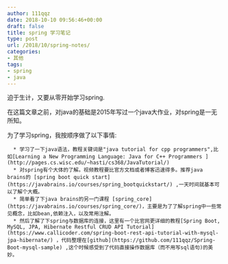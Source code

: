 ```yaml
---
author: 111qqz
date: 2018-10-10 09:56:46+00:00
draft: false
title: spring 学习笔记
type: post
url: /2018/10/spring-notes/
categories:
- 其他
tags:
- spring
- java
---
```


迫于生计，又要从零开始学习spring.

在这篇文章之前，对java的基础是2015年写过一个java大作业，对spring是一无所知。

为了学习spring，我按顺序做了以下事情:



 	  * 学习了一下java语法，教程关键词是"java tutorial for cpp programmers",比如[Learning a New Programming Language: Java for C++ Programmers ](http://pages.cs.wisc.edu/~hasti/cs368/JavaTutorial/)
 	  * 对spring有个大体的了解。视频教程要比官方文档或者博客迅速得多。推荐java brains的 [spring boot quick start](https://javabrains.io/courses/spring_bootquickstart/) ,一天时间就基本可以了解个大概。
 	  * 简单看了下java brains的另一门课程 [spring_core](https://javabrains.io/courses/spring_core/)，主要是为了了解spring中一些常见概念，比如bean,依赖注入，以及常用注解。
 	  * 然后了解了下spring与数据库的连接，这里有一个比官网更详细的教程[Spring Boot, MySQL, JPA, Hibernate Restful CRUD API Tutorial](https://www.callicoder.com/spring-boot-rest-api-tutorial-with-mysql-jpa-hibernate/) ，代码整理在[github](https://github.com/111qqz/Spring-Boot-mysql-sample) ,这个时候感受到了代码直接操作数据库（而不用写sql语句)的美妙。



















